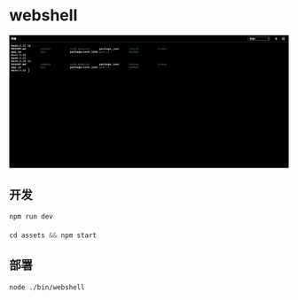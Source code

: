 # webshell

![GitHub Logo](bg.jpg)

## 开发

```js
npm run dev

cd assets && npm start
```

## 部署

```
node ./bin/webshell
```
